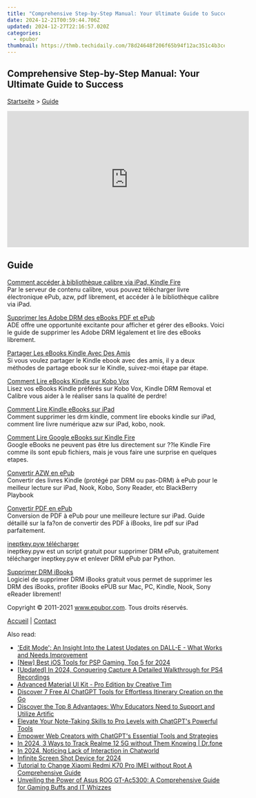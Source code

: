 ```yaml
---
title: "Comprehensive Step-by-Step Manual: Your Ultimate Guide to Success"
date: 2024-12-21T00:59:44.706Z
updated: 2024-12-27T22:16:57.020Z
categories:
  - epubor
thumbnail: https://thmb.techidaily.com/78d24648f206f65b94f12ac351c4b3ce727b02ece4c292665e0f6b95fb5f60be.jpg
---
```


## Comprehensive Step-by-Step Manual: Your Ultimate Guide to Success

[Startseite](http://www.epubor.com/fr/) \> [Guide](https://tools.techidaily.com/epubor/products/)

<!-- affiliate ads begin -->
<iframe width="560" height="315" src="https://www.youtube.com/embed/3AGmFrtBLHw?si=VhvpUaXHPBHl6OT6" title="YouTube video player" frameborder="0" allow="accelerometer; autoplay; clipboard-write; encrypted-media; gyroscope; picture-in-picture; web-share" referrerpolicy="strict-origin-when-cross-origin" allowfullscreen></iframe>
<!-- affiliate ads end -->

## Guide

[Comment accéder à bibliothèque calibre via iPad, Kindle Fire](https://tools.techidaily.com/epubor/products/)  
 Par le serveur de contenu calibre, vous pouvez télécharger livre électronique ePub, azw, pdf librement, et accéder à le bibliothèque calibre via iPad.

[Supprimer les Adobe DRM des eBooks PDF et ePub](https://tools.techidaily.com/epubor/products/)  
 ADE offre une opportunité excitante pour afficher et gérer des eBooks. Voici le guide de supprimer les Adobe DRM légalement et lire des eBooks librement.

[Partager Les eBooks Kindle Avec Des Amis](https://tools.techidaily.com/epubor/products/)  
 Si vous voulez partager le Kindle ebook avec des amis, il y a deux méthodes de partage ebook sur le Kindle, suivez-moi étape par étape.

[Comment Lire eBooks Kindle sur Kobo Vox](https://tools.techidaily.com/epubor/products/)  
 Lisez vos eBooks Kindle préférés sur Kobo Vox, Kindle DRM Removal et Calibre vous aider à le réaliser sans la qualité de perdre!

[Comment Lire Kindle eBooks sur iPad](https://tools.techidaily.com/epubor/products/)  
 Comment supprimer les drm kindle, comment lire ebooks kindle sur iPad, comment lire livre numérique azw sur iPad, kobo, nook.

[Comment Lire Google eBooks sur Kindle Fire](https://tools.techidaily.com/epubor/products/)  
 Google eBooks ne peuvent pas être lus directement sur ??le Kindle Fire comme ils sont epub fichiers, mais je vous faire une surprise en quelques etapes.

[Convertir AZW en ePub](https://tools.techidaily.com/epubor/products/)  
 Convertir des livres Kindle (protégé par DRM ou pas-DRM) à ePub pour le meilleur lecture sur iPad, Nook, Kobo, Sony Reader, etc BlackBerry Playbook

[Convertir PDF en ePub](https://tools.techidaily.com/epubor/products/)  
 Conversion de PDF à ePub pour une meilleure lecture sur iPad. Guide détaillé sur la fa?on de convertir des PDF à iBooks, lire pdf sur iPad parfaitement.

[ineptkey.pyw télécharger](https://tools.techidaily.com/epubor/products/)  
 ineptkey.pyw est un script gratuit pour supprimer DRM ePub, gratuitement télécharger ineptkey.pyw et enlever DRM ePub par Python.

[Supprimer DRM iBooks](https://tools.techidaily.com/epubor/products/)  
 Logiciel de supprimer DRM iBooks gratuit vous permet de supprimer les DRM des iBooks, profiter iBooks ePUB sur Mac, PC, Kindle, Nook, Sony eReader librement!

Copyright © 2011-2021 www.epubor.com. Tous droits réservés. 

[Accueil](http://www.epubor.com/fr/) | [Contact](http://www.epubor.com/fr/mailto:support@epubor.com)

<ins class="adsbygoogle"
     style="display:block"
     data-ad-format="autorelaxed"
     data-ad-client="ca-pub-7571918770474297"
     data-ad-slot="1223367746"></ins>

<ins class="adsbygoogle"
     style="display:block"
     data-ad-client="ca-pub-7571918770474297"
     data-ad-slot="8358498916"
     data-ad-format="auto"
     data-full-width-responsive="true"></ins>

<span class="atpl-alsoreadstyle">Also read:</span>
<div><ul>
<li><a href="https://tech-haven.techidaily.com/edit-mode-an-insight-into-the-latest-updates-on-dall-e-what-works-and-needs-improvement/"><u>'Edit Mode': An Insight Into the Latest Updates on DALL-E - What Works and Needs Improvement</u></a></li>
<li><a href="https://screen-activity-recording.techidaily.com/new-best-ios-tools-for-psp-gaming-top-5-for-2024/"><u>[New] Best iOS Tools for PSP Gaming, Top 5 for 2024</u></a></li>
<li><a href="https://screen-activity-recording.techidaily.com/updated-in-2024-conquering-capture-a-detailed-walkthrough-for-ps4-recordings/"><u>[Updated] In 2024, Conquering Capture A Detailed Walkthrough for PS4 Recordings</u></a></li>
<li><a href="https://fox-ssl.techidaily.com/advanced-material-ui-kit-pro-edition-by-creative-tim/"><u>Advanced Material UI Kit - Pro Edition by Creative Tim</u></a></li>
<li><a href="https://tech-haven.techidaily.com/discover-7-free-ai-chatgpt-tools-for-effortless-itinerary-creation-on-the-go/"><u>Discover 7 Free AI ChatGPT Tools for Effortless Itinerary Creation on the Go</u></a></li>
<li><a href="https://tech-haven.techidaily.com/discover-the-top-8-advantages-why-educators-need-to-support-and-utilize-artific/"><u>Discover the Top 8 Advantages: Why Educators Need to Support and Utilize Artific</u></a></li>
<li><a href="https://tech-haven.techidaily.com/elevate-your-note-taking-skills-to-pro-levels-with-chatgpts-powerful-tools/"><u>Elevate Your Note-Taking Skills to Pro Levels with ChatGPT's Powerful Tools</u></a></li>
<li><a href="https://tech-haven.techidaily.com/empower-web-creators-with-chatgpts-essential-tools-and-strategies/"><u>Empower Web Creators with ChatGPT's Essential Tools and Strategies</u></a></li>
<li><a href="https://android-location-track.techidaily.com/in-2024-3-ways-to-track-realme-12-5g-without-them-knowing-drfone-by-drfone-virtual-android/"><u>In 2024, 3 Ways to Track Realme 12 5G without Them Knowing | Dr.fone</u></a></li>
<li><a href="https://snapchat-videos.techidaily.com/in-2024-noticing-lack-of-interaction-in-chatworld/"><u>In 2024, Noticing Lack of Interaction in Chatworld</u></a></li>
<li><a href="https://remote-screen-capture.techidaily.com/infinite-screen-shot-device-for-2024/"><u>Infinite Screen Shot Device for 2024</u></a></li>
<li><a href="https://sim-unlock.techidaily.com/tutorial-to-change-xiaomi-redmi-k70-pro-imei-without-root-a-comprehensive-guide-by-drfone-android/"><u>Tutorial to Change Xiaomi Redmi K70 Pro IMEI without Root A Comprehensive Guide</u></a></li>
<li><a href="https://buynow-info.techidaily.com/unveiling-the-power-of-asus-rog-gt-ac5300-a-comprehensive-guide-for-gaming-buffs-and-it-whizzes/"><u>Unveiling the Power of Asus ROG GT-Ac5300: A Comprehensive Guide for Gaming Buffs and IT Whizzes</u></a></li>
</ul></div>

